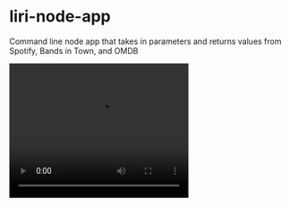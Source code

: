# liri-node-app
Command line node app that takes in parameters and returns values from Spotify, Bands in Town, and OMDB

<video width="320" height="240" controls>
  <source src="liri-demo.webm" type="video/mp4">
</video>